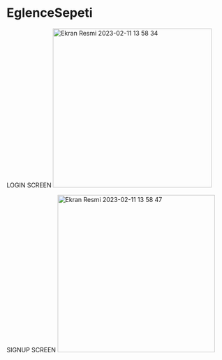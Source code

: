 # EglenceSepeti

LOGIN SCREEN
<img width="364" alt="Ekran Resmi 2023-02-11 13 58 34" src="https://user-images.githubusercontent.com/74858113/218268838-a5027b34-3473-41a4-b8c7-a2daff83a28b.png">

SIGNUP SCREEN
<img width="360" alt="Ekran Resmi 2023-02-11 13 58 47" src="https://user-images.githubusercontent.com/74858113/218268883-5e8b4c01-6a8c-4f2c-85db-8af0fdce04ea.png">



